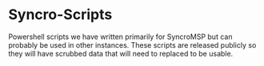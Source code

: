 # Syncro-Scripts

Powershell scripts we have written primarily for SyncroMSP but can probably be used in other instances. These scripts are released publicly so they will have scrubbed data that will need to replaced to be usable.
